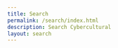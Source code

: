 ```yaml
---
title: Search
permalink: /search/index.html
description: Search Cybercultural
layout: search
---
```

